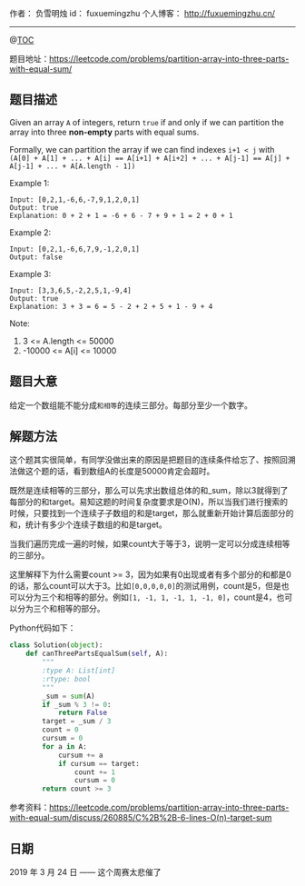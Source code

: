 作者： 负雪明烛
id：	fuxuemingzhu
个人博客：	http://fuxuemingzhu.cn/

---
@[TOC](目录)


题目地址：https://leetcode.com/problems/partition-array-into-three-parts-with-equal-sum/

## 题目描述


Given an array ``A`` of integers, return ``true`` if and only if we can partition the array into three **non-empty** parts with equal sums.

Formally, we can partition the array if we can find indexes ``i+1 < j`` with ``(A[0] + A[1] + ... + A[i] == A[i+1] + A[i+2] + ... + A[j-1] == A[j] + A[j-1] + ... + A[A.length - 1])``


Example 1:

    Input: [0,2,1,-6,6,-7,9,1,2,0,1]
    Output: true
    Explanation: 0 + 2 + 1 = -6 + 6 - 7 + 9 + 1 = 2 + 0 + 1

Example 2:

    Input: [0,2,1,-6,6,7,9,-1,2,0,1]
    Output: false

Example 3:

    Input: [3,3,6,5,-2,2,5,1,-9,4]
    Output: true
    Explanation: 3 + 3 = 6 = 5 - 2 + 2 + 5 + 1 - 9 + 4

Note:

1. 3 <= A.length <= 50000
1. -10000 <= A[i] <= 10000


## 题目大意

给定一个数组能不能分成``和相等``的连续三部分。每部分至少一个数字。

## 解题方法

这个题其实很简单，有同学没做出来的原因是把题目的连续条件给忘了、按照回溯法做这个题的话，看到数组A的长度是50000肯定会超时。

既然是连续相等的三部分，那么可以先求出数组总体的和_sum，除以3就得到了每部分的和target。易知这题的时间复杂度要求是O(N)，所以当我们进行搜索的时候，只要找到一个连续子子数组的和是target，那么就重新开始计算后面部分的和，统计有多少个连续子数组的和是target。

当我们遍历完成一遍的时候，如果count大于等于3，说明一定可以分成连续相等的三部分。

这里解释下为什么需要count >= 3，因为如果有0出现或者有多个部分的和都是0的话，那么count可以大于3。比如`[0,0,0,0,0]`的测试用例，count是5，但是也可以分为三个和相等的部分。例如`[1, -1, 1, -1, 1, -1, 0]`，count是4，也可以分为三个和相等的部分。

Python代码如下：

```python
class Solution(object):
    def canThreePartsEqualSum(self, A):
        """
        :type A: List[int]
        :rtype: bool
        """
        _sum = sum(A)
        if _sum % 3 != 0:
            return False
        target = _sum / 3
        count = 0
        cursum = 0
        for a in A:
            cursum += a
            if cursum == target:
                count += 1
                cursum = 0
        return count >= 3
```

参考资料：https://leetcode.com/problems/partition-array-into-three-parts-with-equal-sum/discuss/260885/C%2B%2B-6-lines-O(n)-target-sum

## 日期

2019 年 3 月 24 日 —— 这个周赛太悲催了
